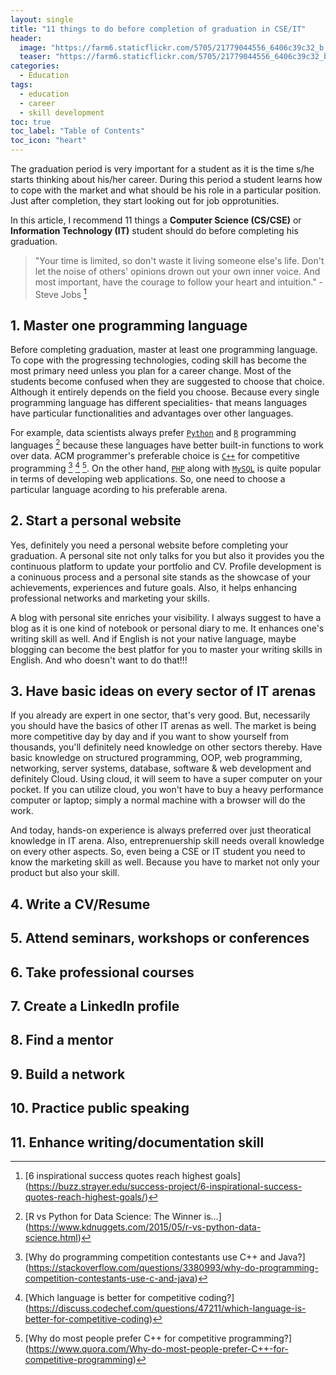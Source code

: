 ```yaml
---
layout: single
title: "11 things to do before completion of graduation in CSE/IT"
header: 
  image: "https://farm6.staticflickr.com/5705/21779044556_6406c39c32_b.jpg"
  teaser: "https://farm6.staticflickr.com/5705/21779044556_6406c39c32_b.jpg"
categories: 
  - Education
tags:
  - education
  - career
  - skill development
toc: true
toc_label: "Table of Contents"
toc_icon: "heart" 
---
```



The graduation period is very important for a student as it is the time s/he starts thinking about his/her career. During this period a student learns how to cope with the market and what should be his role in a particular position. Just after completion, they start looking out for job opprotunities. 

In this article, I recommend 11 things a **Computer Science (CS/CSE)** or **Information Technology (IT)** student should do before completing his graduation. 

>"Your time is limited, so don't waste it living someone else's life. Don't let the noise of others' opinions drown out your own inner voice. And most important, have the courage to follow your heart and intuition." - Steve Jobs [^1]

## 1. Master one programming language
Before completing graduation, master at least one programming language. To cope with the progressing technologies, coding skill has become the most primary need unless you plan for a career change. Most of the students become confused when they are suggested to choose that choice. Although it entirely depends on the field you choose. Because every single programming language has different specialities- that means languages have particular functionalities and advantages over other languages. 

For example, data scientists always prefer [`Python`][Python programming] and [`R`][R programming] programming languages [^2] because these languages have better built-in functions to work over data. ACM programmer's preferable choice is [`C++`][C++ programming] for competitive programming [^3] [^4] [^5]. On the other hand, [`PHP`][PHP] along with [`MySQL`][MySQL] is quite popular in terms of developing web applications. So, one need to choose a particular language acording to his preferable arena.

[^3]: [Why do programming competition contestants use C++ and Java?] (https://stackoverflow.com/questions/3380993/why-do-programming-competition-contestants-use-c-and-java)
[^4]: [Which language is better for competitive coding?] (https://discuss.codechef.com/questions/47211/which-language-is-better-for-competitive-coding)
[^5]: [Why do most people prefer C++ for competitive programming?] (https://www.quora.com/Why-do-most-people-prefer-C++-for-competitive-programming)


## 2. Start a personal website
Yes, definitely you need a personal website before completing your graduation. A personal site not only talks for you but also it provides you the continuous platform to update your portfolio and CV. Profile development is a coninuous process and a personal site stands as the showcase of your achievements, experiences and future goals. Also, it helps enhancing professional networks and marketing your skills. 

A blog with personal site enriches your visibility. I always suggest to have a blog as it is one kind of notebook or personal diary to me. It enhances one's writing skill as well. And if English is not your native language, maybe blogging can become the best platfor for you to master your writing skills in English. And who doesn't want to do that!!! 


## 3. Have basic ideas on every sector of IT arenas
If you already are expert in one sector, that's very good. But, necessarily you should have the basics of other IT arenas as well. The market is being more competitive day by day and if you want to show yourself from thousands, you'll definitely need knowledge on other sectors thereby. Have basic knowledge on structured programming, OOP, web programming, networking, server systems, database, software & web development and definitely Cloud. Using cloud, it will seem to have a super computer on your pocket. If you can utilize cloud, you won't have to buy a heavy performance computer or laptop; simply a normal machine with a browser will do the work. 

And today, hands-on experience is always preferred over just theoratical knowledge in IT arena. Also, entreprenuership skill needs overall knowledge on every other aspects. So, even being a CSE or IT student you need to know the marketing skill as well. Because you have to market not only your product but also your skill.

## 4. Write a CV/Resume
## 5. Attend seminars, workshops or conferences
## 6. Take professional courses
## 7. Create a LinkedIn profile
## 8. Find a mentor
## 9. Build a network
## 10. Practice public speaking
## 11. Enhance writing/documentation skill


[Python programming]: https://www.python.org/
[R programming]: https://www.r-project.org/
[C++ programming]: https://isocpp.org
[PHP]: https://secure.php.net/
[MySQL]: https://www.mysql.com

[^1]: [6 inspirational success quotes reach highest goals] (https://buzz.strayer.edu/success-project/6-inspirational-success-quotes-reach-highest-goals/)
[^2]: [R vs Python for Data Science: The Winner is...] (https://www.kdnuggets.com/2015/05/r-vs-python-data-science.html)
